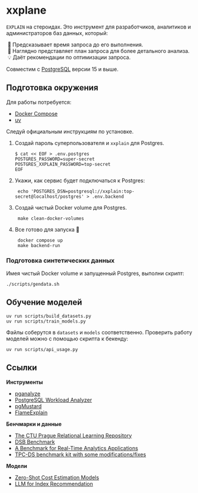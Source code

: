 # xxplane

`EXPLAIN` на стероидах.
Это инструмент для разработчиков, аналитиков и администраторов баз данных, который:

&nbsp;🔮 Предсказывает время запроса до его выполнения.<br>
&nbsp;🔎 Наглядно представляет план запроса для более детального анализа.<br>
&nbsp;💡 Даёт рекомендации по оптимизации запроса.

Совместим с [PostgreSQL](https://www.postgresql.org) версии 15 и выше.

## Подготовка окружения

Для работы потребуется:

* [Docker Compose](https://docs.docker.com/compose/)
* [uv](https://docs.astral.sh/uv/)

Следуй официальным инструкциям по установке.

1. Создай пароль суперпользователя и `xxplain` для Postgres.

    ```shell
    $ cat << EOF > .env.postgres
    POSTGRES_PASSWORD=super-secret
    POSTGRES_XXPLAIN_PASSWORD=top-secret
    EOF
    ```

2. Укажи, как сервис будет подключаться к Postgres:

        echo 'POSTGRES_DSN=postgresql://xxplain:top-secret@localhost/postgres' > .env.backend

3. Создай чистый Docker volume для Postgres.

        make clean-docker-volumes

4. Все готово для запуска 🚀

        docker compose up
        make backend-run

### Подготовка синтетических данных

Имея чистый Docker volume и запущенный Postgres, выполни скрипт:

    ./scripts/gendata.sh

## Обучение моделей

```shell
uv run scripts/build_datasets.py
uv run scripts/train_models.py
```

Файлы соберутся в `datasets` и `models` соответственно.
Проверить работу моделей можно с помощью скрипта к бекенду:

```shell
uv run scripts/api_usage.py
```

## Ссылки

**Инструменты**

* [pganalyze](https://pganalyze.com)
* [PostgreSQL Workload Analyzer](https://github.com/powa-team/powa)
* [pgMustard](https://www.pgmustard.com)
* [FlameExplain](https://flame-explain.com)

**Бенчмарки и данные**

* [The CTU Prague Relational Learning Repository](https://relational.fel.cvut.cz)
* [DSB Benchmark](https://github.com/microsoft/dsb)
* [A Benchmark for Real-Time Analytics Applications](https://github.com/timescale/rtabench)
* [TPC-DS benchmark kit with some modifications/fixes](https://github.com/gregrahn/tpcds-kit)

**Модели**

* [Zero-Shot Cost Estimation Models](https://github.com/DataManagementLab/zero-shot-cost-estimation)
* [LLM for Index Recommendation](https://github.com/XinxinZhao798/LLMIndexAdvisor)
